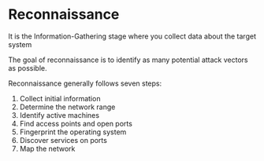 # Reconnaissance

It is the Information-Gathering stage where you collect data about the target system

The goal of reconnaissance is to identify as many potential attack vectors as possible.

Reconnaissance generally follows seven steps:

1. Collect initial information
2. Determine the network range
3. Identify active machines
4. Find access points and open ports 
5. Fingerprint the operating system
6. Discover services on ports
7. Map the network
